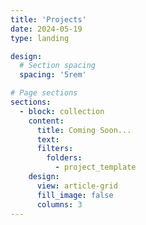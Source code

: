 ```yaml
---
title: 'Projects'
date: 2024-05-19
type: landing

design:
  # Section spacing
  spacing: '5rem'

# Page sections
sections:
  - block: collection
    content:
      title: Coming Soon...
      text: 
      filters:
        folders:
          - project_template
    design:
      view: article-grid
      fill_image: false
      columns: 3
---
```

